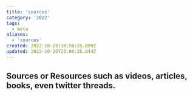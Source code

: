 ```yaml
---
title: 'sources'
category: '2022'
tags:
  - meta
aliases:
  - 'sources'
created: 2022-10-25T10:58:25.809Z
updated: 2022-10-25T23:06:25.844Z
---
```


## Sources or Resources such as videos, articles, books, even twitter threads.

